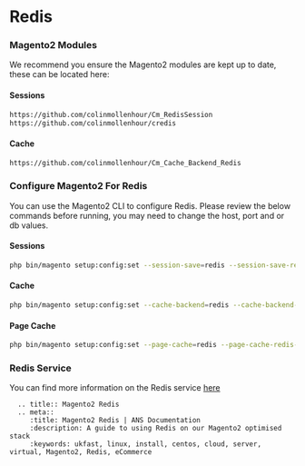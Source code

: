 # Redis

### Magento2 Modules
We recommend you ensure the Magento2 modules are kept up to date, these can be located here:

#### Sessions
```bash
https://github.com/colinmollenhour/Cm_RedisSession
https://github.com/colinmollenhour/credis
```
#### Cache
```bash
https://github.com/colinmollenhour/Cm_Cache_Backend_Redis
```

### Configure Magento2 For Redis
You can use the Magento2 CLI to configure Redis. Please review the below commands before running, you may need to change the host, port and or db values.

#### Sessions
```bash
php bin/magento setup:config:set --session-save=redis --session-save-redis-host=127.0.0.1 --session-save-redis-port=6379 --session-save-redis-log-level=3 --session-save-redis-db=2
```

#### Cache
```bash
php bin/magento setup:config:set --cache-backend=redis --cache-backend-redis-server=127.0.0.1 --cache-backend-redis-port=6380 --cache-backend-redis-db=0
```

#### Page Cache
```bash
php bin/magento setup:config:set --page-cache=redis --page-cache-redis-server=127.0.0.1 --page-cache-redis-port=6381 --page-cache-redis-db=1
```

### Redis Service
You can find more information on the Redis service [here](/operatingsystems/linux/redis/redis)

```eval_rst
  .. title:: Magento2 Redis
  .. meta::
     :title: Magento2 Redis | ANS Documentation
     :description: A guide to using Redis on our Magento2 optimised stack
     :keywords: ukfast, linux, install, centos, cloud, server, virtual, Magento2, Redis, eCommerce

